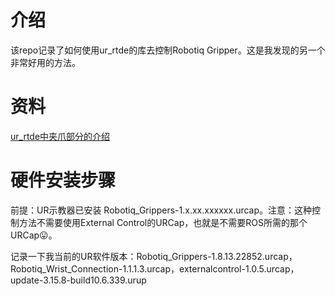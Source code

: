 # 介绍
该repo记录了如何使用ur_rtde的库去控制Robotiq Gripper。这是我发现的另一个非常好用的方法。
# 资料
[ur_rtde中夹爪部分的介绍](https://sdurobotics.gitlab.io/ur_rtde/guides/guides.html#use-with-robotiq-gripper)  
# 硬件安装步骤
前提：UR示教器已安装 Robotiq_Grippers-1.x.xx.xxxxxx.urcap。注意：这种控制方法不需要使用External Control的URCap，也就是不需要ROS所需的那个URCap😛。

记录一下我当前的UR软件版本：Robotiq_Grippers-1.8.13.22852.urcap，Robotiq_Wrist_Connection-1.1.1.3.urcap，externalcontrol-1.0.5.urcap，update-3.15.8-build10.6.339.urup
